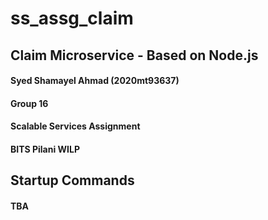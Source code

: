 # ss_assg_claim

## Claim Microservice - Based on Node.js
#### Syed Shamayel Ahmad (2020mt93637)
#### Group 16
#### Scalable Services Assignment
#### BITS Pilani WILP

## Startup Commands
#### TBA
